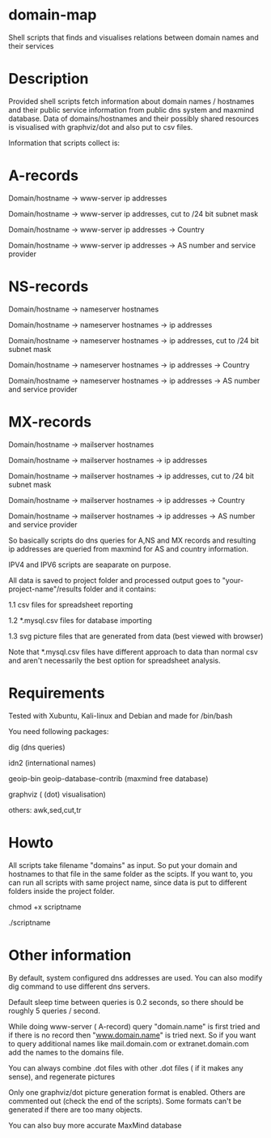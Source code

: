 # domain-map
Shell scripts that finds and visualises relations between domain names and their services


# Description

Provided shell scripts fetch information about domain names / hostnames and their public service information from public dns system and maxmind database.
Data of domains/hostnames and their possibly shared resources is visualised with graphviz/dot and also put to csv files.

Information that scripts collect is:


# A-records

Domain/hostname -> www-server ip addresses

Domain/hostname -> www-server ip addresses, cut to /24 bit subnet mask

Domain/hostname -> www-server ip addresses -> Country

Domain/hostname -> www-server ip addresses -> AS number and service provider

# NS-records

Domain/hostname -> nameserver hostnames

Domain/hostname -> nameserver hostnames -> ip addresses

Domain/hostname -> nameserver hostnames -> ip addresses, cut to /24 bit subnet mask

Domain/hostname -> nameserver hostnames -> ip addresses -> Country

Domain/hostname -> nameserver hostnames -> ip addresses -> AS number and service provider

# MX-records

Domain/hostname -> mailserver hostnames

Domain/hostname -> mailserver hostnames -> ip addresses

Domain/hostname -> mailserver hostnames -> ip addresses, cut to /24 bit subnet mask

Domain/hostname -> mailserver hostnames -> ip addresses -> Country

Domain/hostname -> mailserver hostnames -> ip addresses -> AS number and service provider



So basically scripts do dns queries for A,NS and MX records and resulting ip addresses are queried from maxmind for AS and country information.

IPV4 and IPV6 scripts are seaparate on purpose.

All data is saved to project folder and processed output goes to "your-project-name"/results folder and it contains:


1.1 csv files for spreadsheet reporting

1.2 *.mysql.csv files for database importing

1.3 svg picture files that are generated from data (best viewed with browser)


Note that *.mysql.csv files have different approach to data than normal csv and aren't necessarily the best option for spreadsheet analysis.


# Requirements

Tested with Xubuntu, Kali-linux and Debian and made for /bin/bash

You need following packages:

dig (dns queries)

idn2 (international names)

geoip-bin geoip-database-contrib (maxmind free database)

graphviz ( (dot) visualisation)

others: awk,sed,cut,tr


# Howto

All scripts take filename "domains" as input. So put your domain and hostnames to that file in the same folder as the scipts. If you want to, you can run all scripts with same project name, since data is put to different folders inside the project folder.

chmod +x scriptname

./scriptname



# Other information

By default, system configured dns addresses are used. You can also modify dig command to use different dns servers.

Default sleep time between queries is 0.2 seconds, so there should be roughly 5 queries / second.

While doing www-server ( A-record) query "domain.name" is first tried and if there is no record then "www.domain.name" is tried next. So if you want to query additional names like mail.domain.com or extranet.domain.com add the names to the domains file.

You can always combine .dot files with other .dot files ( if it  makes any sense), and regenerate pictures

Only one graphviz/dot picture generation format is enabled. Others are commented out (check the end of the scripts). Some formats can't be generated if there are too many objects.

You can also buy more accurate MaxMind database
